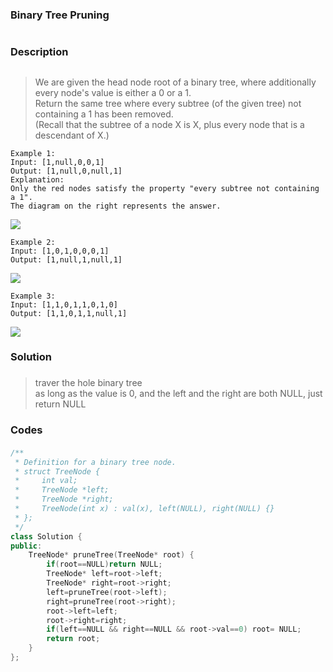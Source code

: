 ### Binary Tree Pruning <h1>
### Description<h2>
> We are given the head node root of a binary tree, where additionally every node's value is either a 0 or a 1.  
> Return the same tree where every subtree (of the given tree) not containing a 1 has been removed.  
> (Recall that the subtree of a node X is X, plus every node that is a descendant of X.)  
```
Example 1:
Input: [1,null,0,0,1]
Output: [1,null,0,null,1]
Explanation: 
Only the red nodes satisfy the property "every subtree not containing a 1".
The diagram on the right represents the answer.
```
![](https://s3-lc-upload.s3.amazonaws.com/uploads/2018/04/06/1028_2.png)
```
Example 2:
Input: [1,0,1,0,0,0,1]
Output: [1,null,1,null,1]
```
![](https://s3-lc-upload.s3.amazonaws.com/uploads/2018/04/06/1028_1.png)

```
Example 3:
Input: [1,1,0,1,1,0,1,0]
Output: [1,1,0,1,1,null,1]
```
![](https://s3-lc-upload.s3.amazonaws.com/uploads/2018/04/05/1028.png)
### Solution <h3>
> traver the hole binary tree  
> as long as the value is 0, and the left and the right are both NULL, just return NULL
### Codes<h4>
```C++
/**
 * Definition for a binary tree node.
 * struct TreeNode {
 *     int val;
 *     TreeNode *left;
 *     TreeNode *right;
 *     TreeNode(int x) : val(x), left(NULL), right(NULL) {}
 * };
 */
class Solution {
public:
    TreeNode* pruneTree(TreeNode* root) {
        if(root==NULL)return NULL;
        TreeNode* left=root->left;
        TreeNode* right=root->right;
        left=pruneTree(root->left);
        right=pruneTree(root->right);
        root->left=left;
        root->right=right;
        if(left==NULL && right==NULL && root->val==0) root= NULL;
        return root;        
    }
};
```
